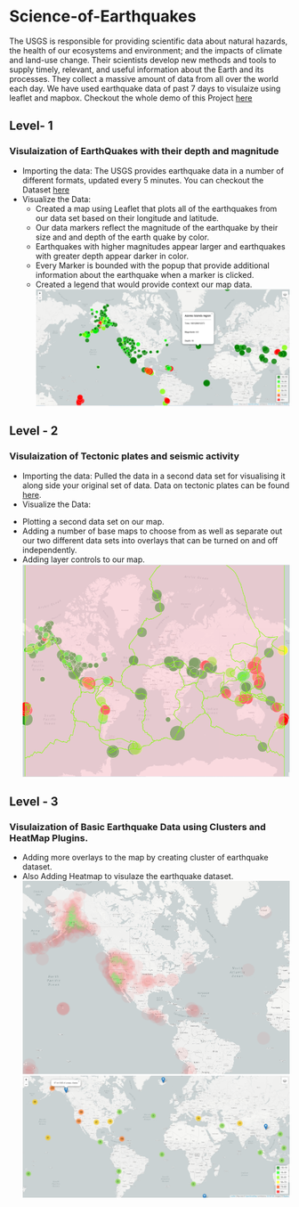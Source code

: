 # Science-of-Earthquakes
The USGS is responsible for providing scientific data about natural hazards, the health of our ecosystems and environment; and the impacts of climate and land-use change. Their scientists develop new methods and tools to supply timely, relevant, and useful information about the Earth and its processes.
They collect a massive amount of data from all over the world each day.
We have used earthquake data of past 7 days to visulaize using leaflet and mapbox.
Checkout the whole demo of this Project [here](https://shaveta08.github.io/Science-of-Earthquakes/)

## Level- 1
### Visulaization of EarthQuakes with their depth and magnitude
* Importing the data: The USGS provides earthquake data in a number of different formats, updated every 5 minutes. You can checkout the Dataset [here](https://earthquake.usgs.gov/earthquakes/feed/v1.0/geojson.php)
* Visualize the Data: 
  - Created a map using Leaflet that plots all of the earthquakes from our data set based on their longitude and latitude.
  - Our data markers reflect the magnitude of the earthquake by their size and and depth of the earth quake by color. 
  - Earthquakes with higher magnitudes appear larger and earthquakes with greater depth appear darker in color.
  - Every Marker is bounded with the popup that provide additional information about the earthquake when a marker is clicked.
  - Created a legend that would provide context our map data.
  ![alt-text](https://github.com/shaveta08/Science-of-Earthquakes/blob/master/images/Capture1.PNG)
  
 ## Level - 2
 ### Visulaization of Tectonic plates and seismic activity
 * Importing the data: Pulled the data in a second data set for visualising it along side your original set of data. Data on tectonic plates can be found [here](https://github.com/fraxen/tectonicplates).
 * Visualize the Data: 
  - Plotting a second data set on our map.
  - Adding a number of base maps to choose from as well as separate out our two different data sets into overlays that can be turned on and off independently.
  - Adding layer controls to our map.
![alt-text](https://github.com/shaveta08/Science-of-Earthquakes/blob/master/images/Capture2.PNG)

## Level - 3 
### Visulaization of Basic Earthquake Data using Clusters and HeatMap Plugins.
* Adding more overlays to the map by creating cluster of earthquake dataset.
* Also Adding Heatmap to visulaze the earthquake dataset.
![alt-text](https://github.com/shaveta08/Science-of-Earthquakes/blob/master/images/Capture3.PNG)
![alt-text](https://github.com/shaveta08/Science-of-Earthquakes/blob/master/images/Capture4.PNG)


